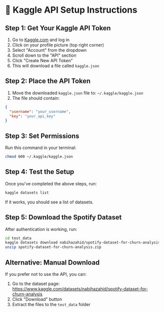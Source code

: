 # 🔐 Kaggle API Setup Instructions

## Step 1: Get Your Kaggle API Token

1. Go to [Kaggle.com](https://www.kaggle.com) and log in
2. Click on your profile picture (top right corner)
3. Select "Account" from the dropdown
4. Scroll down to the "API" section
5. Click "Create New API Token"
6. This will download a file called `kaggle.json`

## Step 2: Place the API Token

1. Move the downloaded `kaggle.json` file to: `~/.kaggle/kaggle.json`
2. The file should contain:
```json
{
  "username": "your_username",
  "key": "your_api_key"
}
```

## Step 3: Set Permissions

Run this command in your terminal:
```bash
chmod 600 ~/.kaggle/kaggle.json
```

## Step 4: Test the Setup

Once you've completed the above steps, run:
```bash
kaggle datasets list
```

If it works, you should see a list of datasets.

## Step 5: Download the Spotify Dataset

After authentication is working, run:
```bash
cd test_data
kaggle datasets download nabihazahid/spotify-dataset-for-churn-analysis
unzip spotify-dataset-for-churn-analysis.zip
```

## Alternative: Manual Download

If you prefer not to use the API, you can:
1. Go to the dataset page: https://www.kaggle.com/datasets/nabihazahid/spotify-dataset-for-churn-analysis
2. Click "Download" button
3. Extract the files to the `test_data` folder
